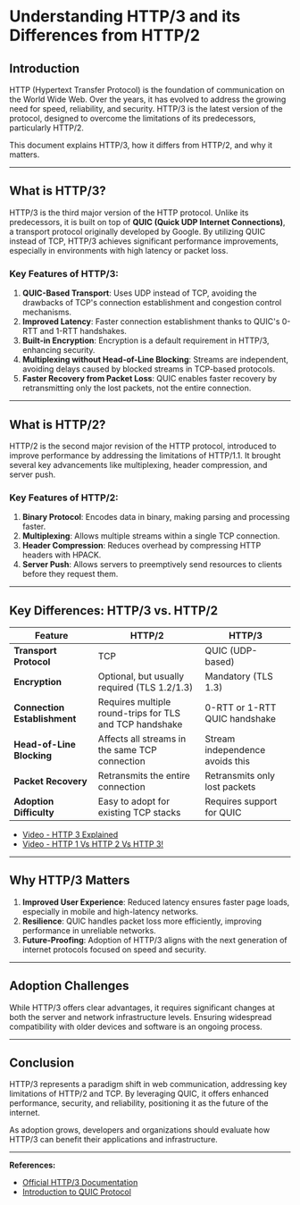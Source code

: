 # Understanding HTTP/3 and its Differences from HTTP/2

## Introduction

HTTP (Hypertext Transfer Protocol) is the foundation of communication on the World Wide Web. Over the years, it has evolved to address the growing need for speed, reliability, and security. HTTP/3 is the latest version of the protocol, designed to overcome the limitations of its predecessors, particularly HTTP/2.

This document explains HTTP/3, how it differs from HTTP/2, and why it matters.

---

## What is HTTP/3?

HTTP/3 is the third major version of the HTTP protocol. Unlike its predecessors, it is built on top of **QUIC (Quick UDP Internet Connections)**, a transport protocol originally developed by Google. By utilizing QUIC instead of TCP, HTTP/3 achieves significant performance improvements, especially in environments with high latency or packet loss.

### Key Features of HTTP/3:
1. **QUIC-Based Transport**: Uses UDP instead of TCP, avoiding the drawbacks of TCP's connection establishment and congestion control mechanisms.
2. **Improved Latency**: Faster connection establishment thanks to QUIC's 0-RTT and 1-RTT handshakes.
3. **Built-in Encryption**: Encryption is a default requirement in HTTP/3, enhancing security.
4. **Multiplexing without Head-of-Line Blocking**: Streams are independent, avoiding delays caused by blocked streams in TCP-based protocols.
5. **Faster Recovery from Packet Loss**: QUIC enables faster recovery by retransmitting only the lost packets, not the entire connection.

---

## What is HTTP/2?

HTTP/2 is the second major revision of the HTTP protocol, introduced to improve performance by addressing the limitations of HTTP/1.1. It brought several key advancements like multiplexing, header compression, and server push.

### Key Features of HTTP/2:
1. **Binary Protocol**: Encodes data in binary, making parsing and processing faster.
2. **Multiplexing**: Allows multiple streams within a single TCP connection.
3. **Header Compression**: Reduces overhead by compressing HTTP headers with HPACK.
4. **Server Push**: Allows servers to preemptively send resources to clients before they request them.

---

## Key Differences: HTTP/3 vs. HTTP/2

| Feature                 | HTTP/2                             | HTTP/3                            |
|-------------------------|-------------------------------------|------------------------------------|
| **Transport Protocol**  | TCP                                | QUIC (UDP-based)                  |
| **Encryption**          | Optional, but usually required (TLS 1.2/1.3) | Mandatory (TLS 1.3)               |
| **Connection Establishment** | Requires multiple round-trips for TLS and TCP handshake | 0-RTT or 1-RTT QUIC handshake     |
| **Head-of-Line Blocking** | Affects all streams in the same TCP connection | Stream independence avoids this    |
| **Packet Recovery**     | Retransmits the entire connection  | Retransmits only lost packets      |
| **Adoption Difficulty** | Easy to adopt for existing TCP stacks | Requires support for QUIC         |

- [Video - HTTP 3 Explained](https://www.youtube.com/watch?v=ai8cf0hZ9cQ)
- [Video - HTTP 1 Vs HTTP 2 Vs HTTP 3!](https://www.youtube.com/watch?v=UMwQjFzTQXw)

---

## Why HTTP/3 Matters

1. **Improved User Experience**: Reduced latency ensures faster page loads, especially in mobile and high-latency networks.
2. **Resilience**: QUIC handles packet loss more efficiently, improving performance in unreliable networks.
3. **Future-Proofing**: Adoption of HTTP/3 aligns with the next generation of internet protocols focused on speed and security.



---

## Adoption Challenges

While HTTP/3 offers clear advantages, it requires significant changes at both the server and network infrastructure levels. Ensuring widespread compatibility with older devices and software is an ongoing process.

---

## Conclusion

HTTP/3 represents a paradigm shift in web communication, addressing key limitations of HTTP/2 and TCP. By leveraging QUIC, it offers enhanced performance, security, and reliability, positioning it as the future of the internet.

As adoption grows, developers and organizations should evaluate how HTTP/3 can benefit their applications and infrastructure.

---

**References:**
- [Official HTTP/3 Documentation](https://www.rfc-editor.org/rfc/rfc9114.html)
- [Introduction to QUIC Protocol](https://datatracker.ietf.org/doc/rfc9000/)
